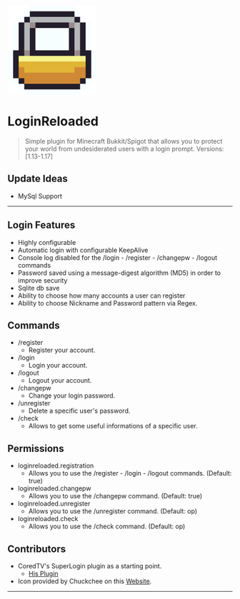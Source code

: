 <a href="https://www.spigotmc.org/resources/loginreloaded.81861/"><img src="https://raw.githubusercontent.com/8bitFra/LoginReloaded/master/icon%20-%20byChuckchee.png" title="SpigotPage" alt="SpigotPage" width="200" height="200"></a>



# LoginReloaded

> Simple plugin for Minecraft Bukkit/Spigot that allows you to protect your world from undesiderated users with a login prompt. Versions: [1.13-1.17]


## Update Ideas

- MySql Support

---
## Login Features
- Highly configurable
- Automatic login with configurable KeepAlive
- Console log disabled for the /login - /register - /changepw - /logout commands
-  Password saved using a message-digest algorithm (MD5) in order to improve security
- Sqlite db save
- Ability to choose how many accounts a user can register
- Ability to choose Nickname and Password pattern via Regex.


## Commands

- /register
  - Register your account.
- /login
  - Login your account.
- /logout
  - Logout your account.
- /changepw
  - Change your login password.
- /unregister
  - Delete a specific user's password.
- /check
  - Allows to get some useful informations of a specific user.

## Permissions

- loginreloaded.registration
  - Allows you to use the /register - /login - /logout commands. (Default: true)
- loginreloaded.changepw
  - Allows you to use the /changepw command. (Default: true)
- loginreloaded.unregister
  - Allows you to use the /unregister command. (Default: op)
- loginreloaded.check
  - Allows you to use the /check command. (Default: op)

## Contributors
- CoredTV's SuperLogin plugin as a starting point.
  - <a href="https://www.spigotmc.org/resources/superlogin-a-login-system.20324/">His Plugin</a>
- Icon provided by Chuckchee on this <a href="https://icons-for-free.com/lock-131982518830500474/">Website</a>.
---

